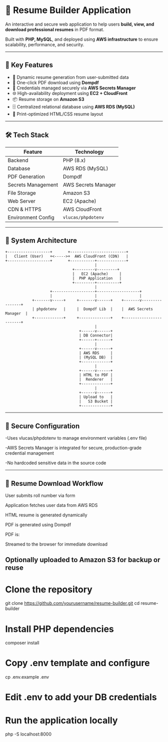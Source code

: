 # 📝 Resume Builder Application

An interactive and secure web application to help users **build, view, and download professional resumes** in PDF format.

Built with **PHP, MySQL**, and deployed using **AWS infrastructure** to ensure scalability, performance, and security.

---

## 🚀 Key Features

- 🧾 Dynamic resume generation from user-submitted data  
- 📄 One-click PDF download using **Dompdf**  
- 🔐 Credentials managed securely via **AWS Secrets Manager**  
- 🌐 High-availability deployment using **EC2 + CloudFront**  
- 📦 Resume storage on **Amazon S3**  
- 🗄️ Centralized relational database using **AWS RDS (MySQL)**  
- 🧰 Print-optimized HTML/CSS resume layout  

---

## 🛠️ Tech Stack

| Feature                    | Technology           |
|---------------------------|----------------------|
| Backend                   | PHP (8.x)            |
| Database                  | AWS RDS (MySQL)      |
| PDF Generation            | Dompdf               |
| Secrets Management        | AWS Secrets Manager  |
| File Storage              | Amazon S3            |
| Web Server                | EC2 (Apache)         |
| CDN & HTTPS               | AWS CloudFront       |
| Environment Config        | `vlucas/phpdotenv`   |

---

## 🧩 System Architecture

```text
+-------------------+       +-------------------------+
|   Client (User)   +<----->+  AWS CloudFront (CDN)   |
+-------------------+       +-----------+-------------+
                                        |
                              +---------v---------+
                              |   EC2 (Apache)     |
                              |  PHP Application   |
                              +---------+----------+
                                        |
                    +-------------------+-------------------+
                    |                   |                   |
            +-------v-----+     +-------v------+    +-------v----------------+
            | phpdotenv   |     |  Dompdf Lib  |    |  AWS Secrets Manager  |
            +-------------+     +--------------+    +------------------------+
                                        |
                                 +------v------+
                                 | DB Connector|
                                 +------+------+
                                        |
                                 +------v------+
                                 | AWS RDS     |
                                 | (MySQL DB)  |
                                 +-------------+
                                        |
                                 +------v------+
                                 | HTML to PDF |
                                 |  Renderer   |
                                 +-------------+
                                        |
                                 +------v------+
                                 | Upload to   |
                                 |   S3 Bucket |
                                 +-------------+
```
---

 ## 🔐 Secure Configuration
-Uses vlucas/phpdotenv to manage environment variables (.env file)

-AWS Secrets Manager is integrated for secure, production-grade credential management

-No hardcoded sensitive data in the source code

---

## 📄 Resume Download Workflow
User submits roll number via form

Application fetches user data from AWS RDS

HTML resume is generated dynamically

PDF is generated using Dompdf

PDF is:

Streamed to the browser for immediate download

Optionally uploaded to Amazon S3 for backup or reuse
---
# Clone the repository
git clone https://github.com/yourusername/resume-builder.git
cd resume-builder

# Install PHP dependencies
composer install

# Copy .env template and configure
cp .env.example .env
# Edit .env to add your DB credentials

# Run the application locally
php -S localhost:8000

